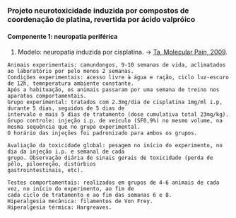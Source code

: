 ### Projeto neurotoxicidade induzida por compostos de coordenação de platina, revertida por ácido valpróico

#### Componente 1: neuropatia periférica

1. Modelo: neuropatia induzida por cisplatina. -> [Ta, Molecular Pain, 2009](https://github.com/fhcflx/pain/blob/master/oxaliplatina/Ta_MP_2009_oxaliplatin_cisplatin_pain_model.pdf).
```
Animais experimentais: camundongos, 9-10 semanas de vida, aclimatados ao laboratório por pelo menos 2 semanas.
Condições experimentais: acesso livre à água e ração, ciclo luz-escuro de 12h, temnperatura ambiente constante.
Após a habituação, os animais passaram por uma semana de treino nos aparatos comportamentais.
Grupo experimental: tratados com 2.3mg/dia de cisplatina 1mg/ml i.p, durante 5 dias, seguidos de 5 dias de 
intervalo e mais 5 dias de tratamento (dose cumulativa total 23mg/kg).
Grupo controle: injeção i.p. de veículo (SF0,9%) no mesmo volume, na mesma sequência que no grupo experimental.
O horário das injeções foi padronizado para ambos os grupos.
```
```
Avaliação da toxicidade global: pesagem no início do experimento, no dia da injeção i.p. e semanal de cada
grupo. Observação diária de sinais gerais de toxicidade (perda de pêlo, piloereção, distúrbios
gastrointestinais, etc).
```
```
Testes comportamentais: realizados em grupos de 4-6 animais de cada vez, no início do experimento, ao fim de
cada ciclo de tratamento e ao fim das semanas 6 e 8.
Hiperalgesia mecânica: filamentos de Von Frey.
Hiperalgesia térmica: Hargreaves.
```
